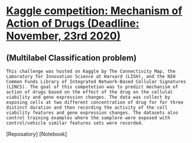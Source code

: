 # [Kaggle competition: Mechanism of Action of Drugs (Deadline: November, 23rd 2020) ](https://www.kaggle.com/c/lish-moa/overview)
  ## (Multilabel Classification problem)
    This challenge was hosted on Kaggle by The Connectivity Map, the Laboratory for Innovation Science at Harvard (LISH), and the NIH Common Funds Library of Integrated Network-Based Cellular Signatures (LINCS). The goal of this competetion was to predict mechanism of action of drugs based on the effect of the drug on the cellulal viability and gene expression changes. The data was collect by exposing cells at two different concentration of drug for for three distinct duration and then recording the activity of the cell viability features and gene expression changes. The datasets also control training examples where the samplere were exposed with control/vehicle similar features sets were recorded. 
[Reposatory] [Notebook]
